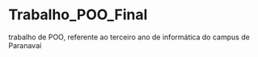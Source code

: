 # Trabalho_POO_Final
trabalho de POO, referente ao terceiro ano de informática do campus de Paranavaí 

